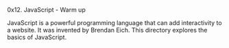 0x12. JavaScript - Warm up

JavaScript is a powerful programming language that can add interactivity to a website. It was invented by Brendan Eich.
This directory explores the basics of JavaScript.

